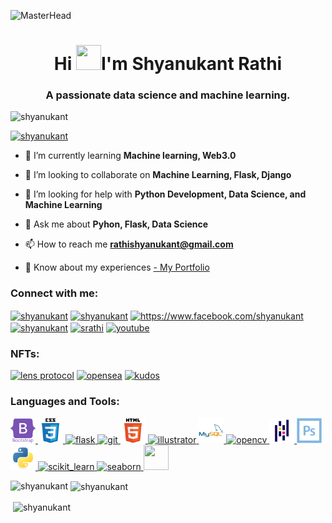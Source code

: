 ![MasterHead](https://blogger.googleusercontent.com/img/b/R29vZ2xl/AVvXsEhu5_BPjKZDmjJPBMoexDvDcFYibSb6r12bH2yc6LrOXnLMq9R220zpixaMmf1glAtOGe-PCztn6Ky2YNjDQFGBAqk4JwMdQVvuCgbS4CbWUBYbrbP1QaHkbFDesxU0t76MHP_loFNO0_DcEaGYV4LOkw2jUCSZzMliS5bS5kVPWGqNXD3UKiPLuVp5Mg/s1600/shyanukant.gif)
<h1 align="center" >Hi <img src="https://blogger.googleusercontent.com/img/b/R29vZ2xl/AVvXsEglknnLr6Aeblqm0PIeoh6pB90qxrrVQSSMYTUMOdqOpoBy-bWvNQGfsfRoTSuGAkl3R9i_RubUS4oqBrSHLAMhHKaRklnIyIhEBEfPKdoFSjRMnP4fwFOuDzxETZKJbFAMb2oiQLPUyD6KUR5PJI8K8fi3D6-oIL52hg0Og1rmx_LWmlKSWzw4ceGT/s1600/wave.gif" width="40" height="40" />I'm Shyanukant Rathi</h1>
<h3 align="center">A passionate data science and machine learning.</h3>

<p align="left"> <img src="https://komarev.com/ghpvc/?username=shyanukant&label=Profile%20views&color=0e75b6&style=flat" alt="shyanukant" /> </p>

<p align="left"> <a href="https://twitter.com/shyanukant" target="blank"><img src="https://img.shields.io/twitter/follow/shyanukant?logo=twitter&style=for-the-badge" alt="shyanukant" /></a> </p>

- 🌱 I’m currently learning **Machine learning, Web3.0**

- 👯 I’m looking to collaborate on **Machine Learning, Flask, Django**

- 🤝 I’m looking for help with **Python Development, Data Science, and Machine Learning**

- 💬 Ask me about **Pyhon, Flask, Data Science**

- 📫 How to reach me **rathishyanukant@gmail.com**

- 📄 Know about my experiences [- My Portfolio](http://shyanukant.herokuapp.com/)

<h3 align="left">Connect with me:</h3>
<p align="left">
<a href="https://twitter.com/shyanukant" target="_blank"><img align="center" src="https://user-images.githubusercontent.com/72182251/183251470-ed2db06d-19f0-4aa4-a454-1a925183a297.png" alt="shyanukant" height="30" width="30" ></a>
<a href="https://linkedin.com/in/shyanukant" target="_blank"><img align="center" src="https://user-images.githubusercontent.com/72182251/183251495-73c4d222-039b-444d-a41d-17da45c75484.png" alt="shyanukant" height="30" width="30" ></a>
<a href="https://fb.com/shyanukant" target="_blank"><img align="center" src="https://user-images.githubusercontent.com/72182251/183251520-c35054c1-cfff-4e0b-b39e-0db8385afc69.png" alt="https://www.facebook.com/shyanukant" height="30" width="30" ></a>
<a href="https://instagram.com/shyanukant" target="_blank"><img align="center" src="https://user-images.githubusercontent.com/72182251/183251543-72d6b590-387b-4a00-9594-1deff8352f16.png" alt="shyanukant" height="30" width="30" ></a>
<a href="https://www.behance.net/shyanukant" target="_blank"><img align="center" src="https://user-images.githubusercontent.com/72182251/183251636-5c4bca62-3264-4fbe-b341-042aa6dbda03.png" alt="srathi" height="30" width="30" ></a>
<a href="https://www.youtube.com/@shyanukant" target="_blank"><img align="center" src="https://user-images.githubusercontent.com/72182251/199943986-2634ad06-c9bb-4508-ac20-1d97075a68ac.png"  alt="youtube" height="30" width="30" ></a>
</p>

<h3 align="left">NFTs:</h3>

[![lens protocol](https://img.shields.io/badge/shyanukat.lens-090?style=for-the-badge&logo=ko-fi&logoColor=white)](https://www.lensfrens.xyz/shyanukant.lens)
[![opensea](https://img.shields.io/badge/opensea-0A66C2?style=for-the-badge&logo=opensea&logoColor=white)](https://opensea.io/shyanukant)
[![kudos](https://img.shields.io/static/v1.svg?label=KUDOS&message=🎉&color=black&logoColor=white&labelColor=red)](https://mintkudos.xyz/profile/shyanukant?tab=Received)


<h3 align="left">Languages and Tools:</h3>
<p align="left"> <a href="https://getbootstrap.com" target="_blank" rel="noreferrer"> <img src="https://raw.githubusercontent.com/devicons/devicon/master/icons/bootstrap/bootstrap-plain-wordmark.svg" alt="bootstrap" width="40" height="40"/> </a> <a href="https://www.w3schools.com/css/" target="_blank" rel="noreferrer"> <img src="https://raw.githubusercontent.com/devicons/devicon/master/icons/css3/css3-original-wordmark.svg" alt="css3" width="40" height="40"/> </a> <a href="https://flask.palletsprojects.com/" target="_blank" rel="noreferrer"> <img src="https://www.vectorlogo.zone/logos/pocoo_flask/pocoo_flask-icon.svg" alt="flask" width="40" height="40"/> </a> <a href="https://git-scm.com/" target="_blank" rel="noreferrer"> <img src="https://www.vectorlogo.zone/logos/git-scm/git-scm-icon.svg" alt="git" width="40" height="40"/> </a> <a href="https://www.w3.org/html/" target="_blank" rel="noreferrer"> <img src="https://raw.githubusercontent.com/devicons/devicon/master/icons/html5/html5-original-wordmark.svg" alt="html5" width="40" height="40"/> </a> <a href="https://www.adobe.com/in/products/illustrator.html" target="_blank" rel="noreferrer"> <img src="https://www.vectorlogo.zone/logos/adobe_illustrator/adobe_illustrator-icon.svg" alt="illustrator" width="40" height="40"/> </a> <a href="https://www.mysql.com/" target="_blank" rel="noreferrer"> <img src="https://raw.githubusercontent.com/devicons/devicon/master/icons/mysql/mysql-original-wordmark.svg" alt="mysql" width="40" height="40"/> </a> <a href="https://opencv.org/" target="_blank" rel="noreferrer"> <img src="https://www.vectorlogo.zone/logos/opencv/opencv-icon.svg" alt="opencv" width="40" height="40"/> </a> <a href="https://pandas.pydata.org/" target="_blank" rel="noreferrer"> <img src="https://raw.githubusercontent.com/devicons/devicon/2ae2a900d2f041da66e950e4d48052658d850630/icons/pandas/pandas-original.svg" alt="pandas" width="40" height="40"/> </a> <a href="https://www.photoshop.com/en" target="_blank" rel="noreferrer"> <img src="https://raw.githubusercontent.com/devicons/devicon/master/icons/photoshop/photoshop-line.svg" alt="photoshop" width="40" height="40"/> </a> <a href="https://www.python.org" target="_blank" rel="noreferrer"> <img src="https://raw.githubusercontent.com/devicons/devicon/master/icons/python/python-original.svg" alt="python" width="40" height="40"/> </a> <a href="https://scikit-learn.org/" target="_blank" rel="noreferrer"> <img src="https://upload.wikimedia.org/wikipedia/commons/0/05/Scikit_learn_logo_small.svg" alt="scikit_learn" width="40" height="40"/> </a> <a href="https://seaborn.pydata.org/" target="_blank" rel="noreferrer"> <img src="https://seaborn.pydata.org/_images/logo-mark-lightbg.svg" alt="seaborn" width="40" height="40"/> </a><a href="https://devdocs.io/javascript/" target="_blank" rel="noreferrer"> <img src="https://user-images.githubusercontent.com/72182251/199945342-d3922cda-0784-4af0-be69-fb9320be0d5d.png" alt="" width="40" height="40"/> </a> </p>

<p><img align="left" src="https://github-readme-stats.vercel.app/api/top-langs?username=shyanukant&show_icons=true&locale=en&layout=compact&theme=merko" alt="shyanukant" /></p>

<p>&nbsp;<img align="center" src="https://github-readme-stats.vercel.app/api?username=shyanukant&show_icons=true&theme=merko" alt="shyanukant" /></p>
<p>&nbsp;<img align="center" src="https://github-profile-trophy.vercel.app/?username=shyanukant&show_icons=true&theme=radical" alt="shyanukant" /></p>
